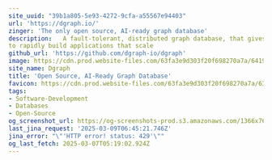 ```yaml
---
site_uuid: "39b1a805-5e93-4272-9cfa-a55567e94403"
url: 'https://dgraph.io/'
zinger: 'The only open source, AI-ready graph database'
description:   A fault-tolerant, distributed graph database, that gives developers the tools
to rapidly build applications that scale
github_url: 'https://github.com/dgraph-io/dgraph'
image: https://cdn.prod.website-files.com/63fa3e9d303f20f698270a7a/6419f91b6297a72e0ea955c5_Open%20Graph.webp
site_name: Dgraph
title: 'Open Source, AI-Ready Graph Database'
favicon: https://cdn.prod.website-files.com/63fa3e9d303f20f698270a7a/63ff53715c070ec57e1adfeb_Size%3D32x32%20(2).svg
tags:
- Software-Development
- Databases
- Open-Source
og_screenshot_url: https://og-screenshots-prod.s3.amazonaws.com/1366x768/80/false/6d8d6a3b0353ff875182499ac636a8b4646bdde8e0c9897a45d113387dc327c7.jpeg
last_jina_request: '2025-03-09T06:45:21.746Z'
jina_error: "\"'HTTP error! status: 429'\""
og_last_fetch: 2025-03-07T05:19:02.924Z
---
```


